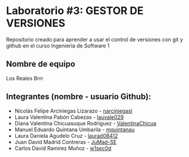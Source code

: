 # Laboratorio #3: GESTOR DE VERSIONES
Repositorio creado para aprender a usar el control de versiones con git y github en el curso Ingeniería de Software 1

## Nombre de equipo
Los Reales Brrr

## Integrantes (nombre - usuario Github):
* Nicolás Felipe Arciniegas Lizarazo - [narciniegasl](https://github.com/narciniegasl)
* Laura Valentina Pabón Cabezas - [lauvale029](https://github.com/lauvale029)
* Diana Valentina Chicuasuque Rodriguez - [ValentinaChicua](https://github.com/ValentinaChicua)
* Manuel Eduardo Quintana Umbarila - [mquintanau](https://github.com/mquintanau)
* Laura Daniela Agudelo Cruz - [laurad08412](https://github.com/laurad08412)
* Juan David Madrid Contreras - [JuMad-SE](https://github.com/JuMad)
* Carlos David Ramirez Muñoz - [w1sec0d](https://github.com/w1sec0d)
